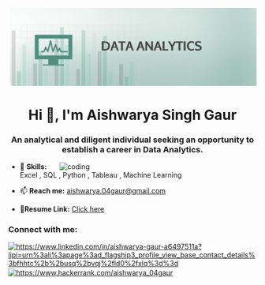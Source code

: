 ![logo](https://github.com/gauraishwarya/gauraishwarya/blob/main/dataanalytics-mobile-banner.jpg)
<h1 align="center">Hi 👋, I'm Aishwarya Singh Gaur</h1>
<h3 align="center">An analytical and diligent individual seeking an opportunity to establish a career in Data Analytics.</h3>

<img align="right" alt="coding" width="400" src="https://camo.githubusercontent.com/a4c584bce1c41271485d28f92aaf9f581b3c88b68ca723b6edfd58b4ba988c2b/68747470733a2f2f63646e2e6472696262626c652e636f6d2f75736572732f313138373833362f73637265656e73686f74732f363533393432392f70726f6772616d65722e676966">

- 🌱 **Skills:** Excel , SQL , Python , Tableau , Machine Learning

- 📫 **Reach me:** aishwarya.04gaur@gmail.com

- 📄**Resume Link:** <a href="https://drive.google.com/drive/folders/1Pr_BD1_H31xL8yomvaS1UhKat5Nosj01?usp=share_link">Click here</a>

<h3 align="left">Connect with me:</h3>
<p align="left">
<a href="https://linkedin.com/in/https://www.linkedin.com/in/aishwarya-gaur-a6497511a?lipi=urn%3ali%3apage%3ad_flagship3_profile_view_base_contact_details%3bfhhtc%2b%2busq%2bvqj%2fld0%2fxlq%3d%3d" target="blank"><img align="center" src="https://raw.githubusercontent.com/rahuldkjain/github-profile-readme-generator/master/src/images/icons/Social/linked-in-alt.svg" alt="https://www.linkedin.com/in/aishwarya-gaur-a6497511a?lipi=urn%3ali%3apage%3ad_flagship3_profile_view_base_contact_details%3bfhhtc%2b%2busq%2bvqj%2fld0%2fxlq%3d%3d" height="30" width="40" /></a>
<a href="https://www.hackerrank.com/https://www.hackerrank.com/aishwarya_04gaur" target="blank"><img align="center" src="https://raw.githubusercontent.com/rahuldkjain/github-profile-readme-generator/master/src/images/icons/Social/hackerrank.svg" alt="https://www.hackerrank.com/aishwarya_04gaur" height="30" width="40" /></a>
</p>
